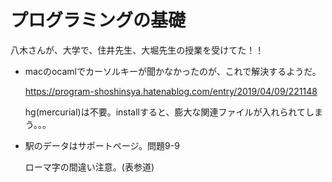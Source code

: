 # プログラミングの基礎


八木さんが、大学で、住井先生、大堀先生の授業を受けてた！！


- macのocamlでカーソルキーが聞かなかったのが、これで解決するようだ。

  https://program-shoshinsya.hatenablog.com/entry/2019/04/09/221148

  hg(mercurial)は不要。installすると、膨大な関連ファイルが入れられてしまう。。。


- 駅のデータはサポートページ。問題9-9

  ローマ字の間違い注意。(表参道)
